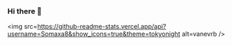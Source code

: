 ### Hi there 👋

<img src=https://github-readme-stats.vercel.app/api?username=Somaxa8&show_icons=true&theme=tokyonight alt=vanevrb />
